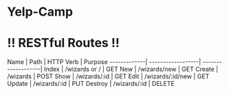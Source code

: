 # Yelp-Camp

!!              RESTful Routes           !!
===========================================
Name         | Path              | HTTP Verb          | Purpose
-------------| ------------------| -------------------| 
Index        | /wizards or /     | GET
New          | /wizards/new      | GET
Create       | /wizards          | POST
Show         | /wizards/:id      | GET
Edit         | /wizards/:id/new  | GET
Update       | /wizards/:id      | PUT
Destroy      | /wizards/:id      | DELETE

